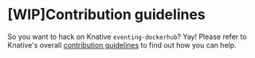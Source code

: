 # [WIP]Contribution guidelines

So you want to hack on Knative `eventing-dockerhub`? Yay! Please refer to Knative's
overall [contribution guidelines](https://www.knative.dev/contributing/) to find
out how you can help.
